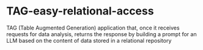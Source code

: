 # TAG-easy-relational-access
 TAG (Table Augmented Generation) application that, once it receives  requests for data analysis, returns the response by building a prompt for an LLM based on the  content of data stored in a relational repository

